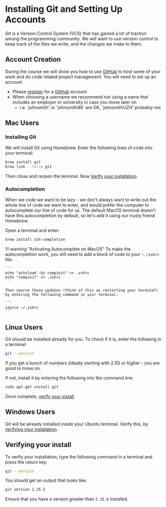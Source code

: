 # Installing Git and Setting Up Accounts

Git is a Version Control System (VCS) that has gained a lot of traction among the programming community.
We will want to use version control to keep track of the files we write, and the changes we make to them.

## Account Creation

During the course we will show you how to use [GitHub](https://www.github.com) to host some of your work and do code related project management. You will need to set up an account:

* Please [register](https://github.com/join) for a [GitHub](https://github.com/) account
* When choosing a username we recommend not using a name that includes an employer or university in case you move later on
  * i.e. 'johnsmith' or 'johnsmith86' are OK, 'johnsmithUZH' probably not
## Mac Users

### Installing Git

We will install Git using Homebrew. Enter the following lines of code into your terminal:

``` bash
brew install git
brew link --force git
```

Then close and reopen the terminal. Now [Verify your installation](#verifying-your-install).

### Autocompletion

When we code we want to be lazy - we don't always want to write out the whole line of code we want to enter, and would prefer the computer to autocomplete our line of code for us.
The default MacOS terminal doesn't have this autocompletion by default, so let's add it using our trusty friend Homebrew.

Open a terminal and enter:

``` bash
brew install zsh-completion
```

!!! warning "Activating Autocomplete on MacOS"
    To make the autocompletion work, you will need to add a block of code to your `~./zshrc` file:

    ```
    echo "autoload -Uz compinit" >> .zshrc
    echo "compinit" >> .zshrc
    ```

    Then source these updates (think of this as restarting your terminal) by entering the following command in your terminal:

    ```
    source ~/.zshrc
    ```

<!---
  Autocomplete instructions from here  
  https://stackoverflow.com/questions/26462667/git-completion-not-working-in-zsh-on-os-x-yosemite-with-homebrew

--->

## Linux Users

Git should be installed already for you.
To check if it is, enter the following in a terminal:

``` bash
git --version
```

If you get a bunch of numbers (ideally starting with 2.15) or higher - you are good to move on.

If not, install it by entering the following into the command line:

``` bash
sudo apt-get install git
```

Once complete, [verify your install](#verifying-your-install).

## Windows Users

Git will be already installed inside your Ubuntu terminal.
Verify this, by [verifying your installation](#verifying-your-install).

## Verifying your install

<!-- We will need to make Git accessible from the command line. Windows and Mac users will need to follow the steps on the page "Modifying Path Settings." Linux users will already have git accessible from the command line. -->

To verify your installation, type the following command in a terminal and press the return key:

```bash
git --version
```

You should get an output that looks like:

```bash
git version 2.25.1
```

Ensure that you have a version greater than `2.15.0` installed.
